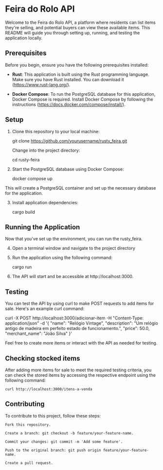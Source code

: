 # Feira do Rolo API

Welcome to the Feira do Rolo API, a platform where residents can list items they're selling, and potential buyers can view these available items. This README will guide you through setting up, running, and testing the application locally.

## Prerequisites

Before you begin, ensure you have the following prerequisites installed:

- **Rust**: This application is built using the Rust programming language. Make sure you have Rust installed. You can download it (https://www.rust-lang.org/).

- **Docker Compose**: To run the PostgreSQL database for this application, Docker Compose is required. Install Docker Compose by following the instructions (https://docs.docker.com/compose/install/).

## Setup

1. Clone this repository to your local machine:

    git clone https://github.com/yourusername/rusty_feira.git

    Change into the project directory:

    cd rusty-feira

2. Start the PostgreSQL database using Docker Compose:

    docker compose up

This will create a PostgreSQL container and set up the necessary database for the application.

3. Install application dependencies:

    cargo build

## Running the Application

Now that you've set up the environment, you can run the rusty_feira.

4. Open a terminal window and navigate to the project directory

5. Run the application using the following command:

    cargo run

6. The API will start and be accessible at http://localhost:3000.

## Testing

You can test the API by using curl to make POST requests to add items for sale. Here's an example curl command:

curl -X POST http://localhost:3000/adicionar-item -H "Content-Type: application/json" -d '{
  "name": "Relógio Vintage",
  "description": "Um relógio antigo de madeira em perfeito estado de funcionamento.",
  "price": 50.0,
  "merchant_name": "João Silva"
}'

Feel free to create more items or interact with the API as needed for testing.

## Checking stocked items

After adding more items for sale to meet the required testing criteria, you can check the stored items by accessing the respective endpoint using the following command:

    curl http://localhost:3000/itens-a-venda

## Contributing

To contribute to this project, follow these steps:

    Fork this repository.

    Create a branch: git checkout -b feature/your-feature-name.

    Commit your changes: git commit -m 'Add some feature'.

    Push to the original branch: git push origin feature/your-feature-name.

    Create a pull request.